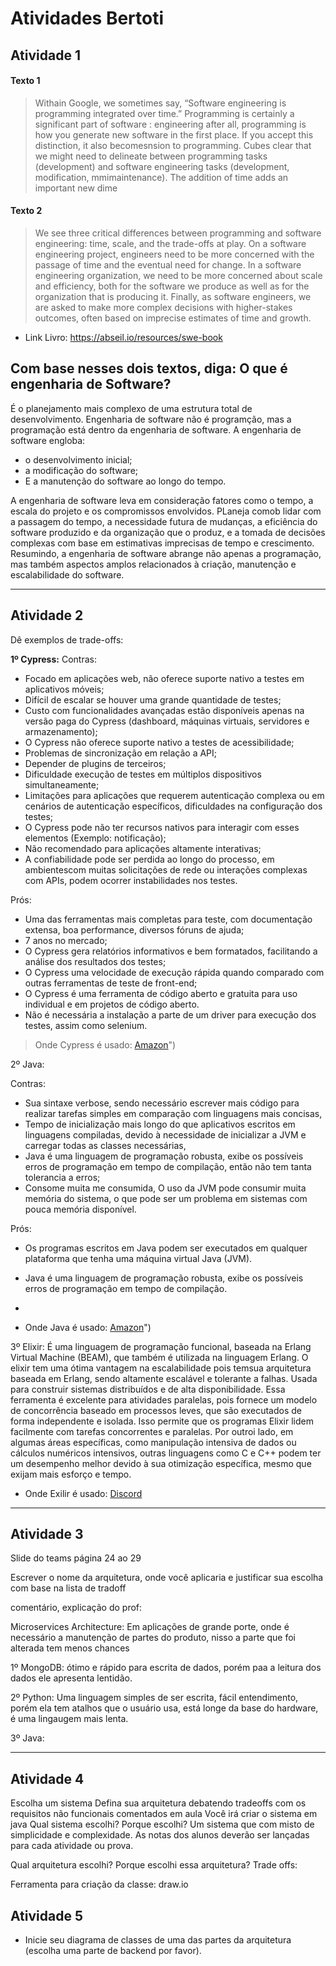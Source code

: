 # Atividades Bertoti

## Atividade 1

#### Texto 1
> Withain Google, we sometimes say, “Software engineering is programming integrated over time.” Programming is certainly a significant part of software : engineering after all, programming is how you generate new software in the first place. If you accept this distinction, it also becomesnsion to programming. Cubes clear that we might need to delineate between programming tasks (development) and software engineering tasks (development, modification, mmimaintenance). The addition of time adds an important new dime


#### Texto 2
> We see three critical differences between programming and software engineering: time, scale, and the trade-offs at play. On a software engineering project, engineers need to be more concerned with the passage of time and the eventual need for change. In a software engineering organization, we need to be more concerned about scale and efficiency, both for the software we produce as well as for the organization that is producing it. Finally, as software engineers, we are asked to make more complex decisions with higher-stakes outcomes, often based on imprecise estimates of time and growth.


 - Link Livro: https://abseil.io/resources/swe-book


## Com base nesses dois textos, diga: O que é engenharia de Software?

  É o planejamento mais complexo de uma estrutura total de desenvolvimento. Engenharia de software não é programção, mas a programação está dentro da engenharia de software. 
A engenharia de software engloba: 
- o desenvolvimento inicial;
- a modificação do software;
- E a manutenção do software ao longo do tempo.

A engenharia de software leva em consideração fatores como o tempo, a escala do projeto e os compromissos envolvidos. PLaneja comob lidar com a passagem do tempo, a necessidade futura de mudanças, a eficiência do software produzido e da organização que o produz, e a tomada de decisões complexas com base em estimativas imprecisas de tempo e crescimento. Resumindo, a engenharia de software abrange não apenas a programação, mas também aspectos amplos relacionados à criação, manutenção e escalabilidade do software.

____

## Atividade 2

Dê exemplos de trade-offs:

**1º Cypress:**
Contras:
- Focado em aplicações web, não oferece suporte nativo a testes em aplicativos móveis;
- Difícil de escalar se houver uma grande quantidade de testes;
- Custo com funcionalidades avançadas estão disponíveis apenas na versão paga do Cypress (dashboard, máquinas virtuais, servidores e armazenamento);
- O Cypress não oferece suporte nativo a testes de acessibilidade;
- Problemas de sincronização em relação a API;
- Depender de plugins de terceiros;
- Dificuldade execução de testes em múltiplos dispositivos simultaneamente;
- Limitações para aplicações que requerem autenticação complexa ou em cenários de autenticação específicos, dificuldades na configuração dos testes;
- O Cypress pode não ter recursos nativos para interagir com esses elementos (Exemplo: notificação);
- Não recomendado para aplicações altamente interativas;
- A confiabilidade pode ser perdida ao longo do processo, em ambientescom muitas solicitações de rede ou interações complexas com APIs, podem ocorrer instabilidades nos testes.

Prós:
- Uma das ferramentas mais completas para teste, com documentação extensa, boa performance, diversos fóruns de ajuda;
- 7 anos no mercado;
- O Cypress gera relatórios informativos e bem formatados, facilitando a análise dos resultados dos testes;
- O Cypress uma velocidade de execução rápida quando comparado com outras ferramentas de teste de front-end;
- O Cypress é uma ferramenta de código aberto e gratuita para uso individual e em projetos de código aberto.
- Não é necessária a instalação a parte de um driver para execução dos testes, assim como selenium.

> Onde Cypress é usado: [Amazon](https://www.amazon.com.br/)")

2º Java: 

Contras:

- Sua sintaxe verbose, sendo necessário escrever mais código para realizar tarefas simples em comparação com linguagens mais concisas,
- Tempo de inicialização mais longo do que aplicativos escritos em linguagens compiladas, devido à necessidade de inicializar a JVM e carregar todas as classes necessárias,
- Java é uma linguagem de programação robusta, exibe os possíveis erros de programação em tempo de compilação, então não tem tanta tolerancia a erros;
- Consome muita me consumida, O uso da JVM pode consumir muita memória do sistema, o que pode ser um problema em sistemas com pouca memória disponível.

Prós:  
- Os programas escritos em Java podem ser executados em qualquer plataforma que tenha uma máquina virtual Java (JVM).
- Java é uma linguagem de programação robusta, exibe os possíveis erros de programação em tempo de compilação.
- 

- Onde Java é usado: [Amazon](https://www.amazon.com.br/)")

3º Elixir: É uma linguagem de programação funcional, baseada na Erlang Virtual Machine (BEAM), que também é utilizada na linguagem Erlang. O elixir tem uma ótima vantagem na escalabilidade pois temsua arquitetura baseada em Erlang, sendo altamente escalável e tolerante a falhas. Usada para construir sistemas distribuídos e de alta disponibilidade. Essa ferramenta é excelente para atividades paralelas, pois fornece um modelo de concorrência baseado em processos leves, que são executados de forma independente e isolada. Isso permite que os programas Elixir lidem facilmente com tarefas concorrentes e paralelas. Por outroi lado, em algumas áreas específicas, como manipulação intensiva de dados ou cálculos numéricos intensivos, outras linguagens como C e C++ podem ter um desempenho melhor devido à sua otimização específica, mesmo que exijam mais esforço e tempo.
- Onde Exilir é usado: [Discord](https://discord.com/")


___


## Atividade 3

Slide do teams página 24 ao 29

Escrever o nome da arquitetura, onde você aplicaria e justificar sua escolha com base na lista de tradoff

comentário, explicação do prof:

Microservices Architecture: Em aplicações de grande porte, onde é necessário a manutenção de partes do produto, nisso a parte que foi alterada tem menos chances

1º MongoDB: ótimo e rápido para escrita de dados, porém paa a leitura dos dados ele apresenta lentidão.

2º Python: Uma linguagem simples de ser escrita, fácil entendimento, porém ela tem atalhos que o usuário usa, está longe da base do hardware, é uma lingaugem mais lenta.

3º Java: 

___


## Atividade 4

Escolha um sistema
Defina sua arquitetura debatendo tradeoffs com os requisitos não funcionais comentados em aula
Você irá criar o sistema em java
Qual sistema escolhi?
Porque escolhi?
Um sistema que com misto de simplicidade e complexidade. As notas dos alunos deverão ser lançadas para cada atividade ou prova.

Qual arquitetura escolhi?
Porque escolhi essa arquitetura?
Trade offs:

Ferramenta para criação da classe: draw.io


## Atividade 5
- Inicie seu diagrama de classes de uma das partes da arquitetura (escolha uma parte de backend por favor).




